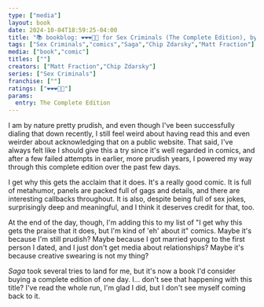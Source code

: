 ```yaml
---
type: ["media"]
layout: book
date: 2024-10-04T18:59:25-04:00
title: "📚 bookblog: ❤️❤️❤️🖤🖤 for Sex Criminals (The Complete Edition), by Matt Fraction and Chip Zdarsky"
tags: ["Sex Criminals","comics","Saga","Chip Zdarsky","Matt Fraction"]
media: ["book","comic"]
titles: [""]
creators: ["Matt Fraction","Chip Zdarsky"]
series: ["Sex Criminals"]
franchise: [""]
ratings: ["❤️❤️❤️🖤🖤"]
params:
  entry: The Complete Edition
---
```


I am by nature pretty prudish, and even though I've been successfully dialing that down recently, I still feel weird about having read this and even weirder about acknowledging that on a public website. That said, I've always felt like I should give this a try since it's well regarded in comics, and after a few failed attempts in earlier, more prudish years, I powered my way through this complete edition over the past few days.

I get why this gets the acclaim that it does. It's a really good comic. It is full of metahumor, panels are packed full of gags and details, and there are interesting callbacks throughout. It is also, despite being full of sex jokes, surprisingly deep and meaningful, and I think it deserves credit for that, too.

At the end of the day, though, I'm adding this to my list of "I get why this gets the praise that it does, but I'm kind of 'eh' about it" comics. Maybe it's because I'm still prudish? Maybe because I got married young to the first person I dated, and I just don't get media about relationships? Maybe it's because creative swearing is not my thing? 

*Saga* took several tries to land for me, but it's now a book I'd consider buying a complete edition of one day. I... don't see that happening with this title? I've read the whole run, I'm glad I did, but I don't see myself coming back to it.
